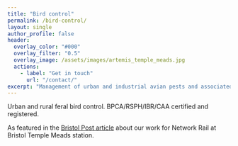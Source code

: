 ```yaml
---
title: "Bird control"
permalink: /bird-control/
layout: single
author_profile: false
header:
  overlay_color: "#000"
  overlay_filter: "0.5"
  overlay_image: /assets/images/artemis_temple_meads.jpg
  actions:
    - label: "Get in touch"
      url: "/contact/"
excerpt: "Management of urban and industrial avian pests and associated problems."
---
```


Urban and rural feral bird control. BPCA/RSPH/IBR/CAA certified and registered.

As featured in the [Bristol Post article](https://outline.com/nfWqRS) about our work for Network Rail at Bristol Temple Meads station.
